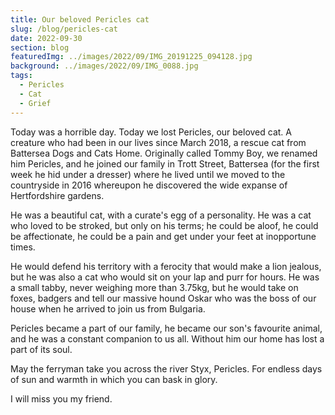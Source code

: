 ```yaml
---
title: Our beloved Pericles cat
slug: /blog/pericles-cat
date: 2022-09-30
section: blog
featuredImg: ../images/2022/09/IMG_20191225_094128.jpg
background: ../images/2022/09/IMG_0088.jpg
tags:
  - Pericles
  - Cat
  - Grief
---
```

Today was a horrible day. Today we lost Pericles, our beloved cat. A creature who had been in our lives 
since March 2018, a rescue cat from Battersea Dogs and Cats Home. Originally called Tommy Boy, we renamed 
him Pericles, and he joined our family in Trott Street, Battersea (for the first week he hid under a dresser) where he lived until we moved to the countryside in
2016 whereupon he discovered the wide expanse of Hertfordshire gardens. 

He was a beautiful cat, with a curate's egg of a personality. He was a cat who loved to be stroked, but only on his terms; he could be aloof, he could be 
affectionate, he could be a pain and get under your feet at inopportune times. 

He would defend his territory with a ferocity that would make a lion jealous, but he was also a cat who would
sit on your lap and purr for hours. He was a small tabby, never weighing more than 3.75kg, but he would take on foxes, badgers 
and tell our massive hound Oskar who was the boss of our house when he arrived to join us from Bulgaria. 

Pericles became a part of our family, he became our son's favourite animal, and he was a constant companion to us all. Without him
our home has lost a part of its soul. 

May the ferryman take you across the river Styx, Pericles. For endless days of sun and warmth in which you can bask in glory.

I will miss you my friend. 
